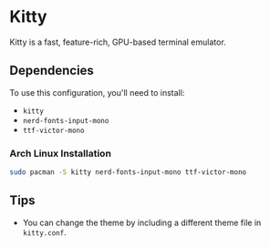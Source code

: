 # Kitty

Kitty is a fast, feature-rich, GPU-based terminal emulator.

## Dependencies

To use this configuration, you'll need to install:
- `kitty`
- `nerd-fonts-input-mono`
- `ttf-victor-mono`

### Arch Linux Installation
```bash
sudo pacman -S kitty nerd-fonts-input-mono ttf-victor-mono
```

## Tips
- You can change the theme by including a different theme file in `kitty.conf`.
